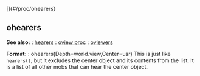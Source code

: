 []{#/proc/ohearers}
## ohearers
**See also:**
:   [hearers](#/proc/hearers)
:   [oview proc](#/proc/oview)
:   [oviewers](#/proc/oviewers)
<!-- -->
**Format:**
:   ohearers(Depth=world.view,Center=usr)
This is just like `hearers()`, but it excludes the center object and its
contents from the list. It is a list of all other mobs that can hear the
center object.